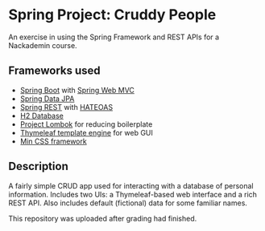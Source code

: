 # Spring Project: Cruddy People
An exercise in using the Spring Framework and REST APIs for a Nackademin course.

## Frameworks used
* [Spring Boot](https://spring.io/projects/spring-boot) with [Spring Web MVC](https://docs.spring.io/spring/docs/current/spring-framework-reference/web.html)
* [Spring Data JPA](https://spring.io/projects/spring-data-jpa)
* [Spring REST](https://spring.io/projects/spring-restdocs) with [HATEOAS](https://en.wikipedia.org/wiki/HATEOAS)
* [H2 Database](https://h2database.com/)
* [Project Lombok](https://projectlombok.org/) for reducing boilerplate
* [Thymeleaf template engine](https://www.thymeleaf.org/) for web GUI
* [Min CSS framework](https://mincss.com/)

## Description
A fairly simple CRUD app used for interacting with a database of personal
information. Includes two UIs: a Thymeleaf-based web interface and a rich REST
API. Also includes default (fictional) data for some familiar names.

This repository was uploaded after grading had finished.